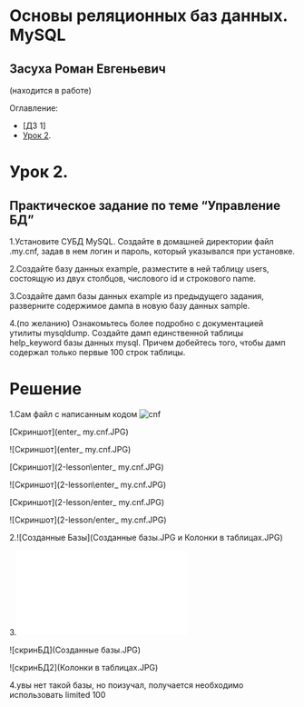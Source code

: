 # Основы реляционных баз данных. MySQL
## Засуха Роман Евгеньевич
(находится в работе)

Оглавление:
- [ДЗ 1]
- [Урок 2](#Урок-2).


# Урок 2.
## Практическое задание по теме “Управление БД”

1.Установите СУБД MySQL. Создайте в домашней директории файл .my.cnf, задав в нем логин и пароль, который указывался при установке.

2.Создайте базу данных example, разместите в ней таблицу users, состоящую из двух столбцов, числового id и строкового name.

3.Создайте дамп базы данных example из предыдущего задания, разверните содержимое дампа в новую базу данных sample.

4.(по желанию) Ознакомьтесь более подробно с документацией утилиты mysqldump. Создайте дамп единственной таблицы help_keyword базы данных mysql. Причем добейтесь того, чтобы дамп содержал только первые 100 строк таблицы.

# Решение

1.Сам файл с написанным кодом
![cnf](.my.cnf)

[Скриншот](enter_ my.cnf.JPG)

![Скриншот](enter_ my.cnf.JPG)

[Скриншот](2-lesson\enter_ my.cnf.JPG)

![Скриншот](2-lesson\enter_ my.cnf.JPG)

[Скриншот](2-lesson/enter_ my.cnf.JPG)

![Скриншот](2-lesson/enter_ my.cnf.JPG)




2.![Созданные Базы](Созданные базы.JPG и Колонки в таблицах.JPG)

3.![скрипт дампа](example.sql)

![скринБД](Созданные базы.JPG)  

![скринБД2](Колонки в таблицах.JPG)

4.увы нет такой базы, но поизучал, получается необходимо использовать limited 100
